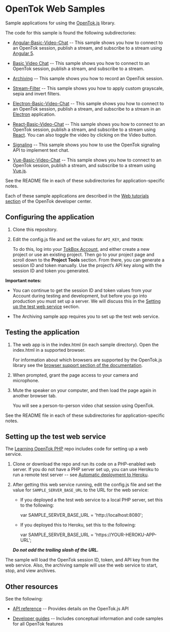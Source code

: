 # OpenTok Web Samples

Sample applications for using the [OpenTok.js](https://tokbox.com/developer/sdks/js/) library.

The code for this sample is found the following subdirectories:

* [Angular-Basic-Video-Chat](https://github.com/opentok/opentok-web-samples/tree/master/Angular-Basic-Video-Chat) -- This sample shows you how to connect to an OpenTok session, publish a stream, and
  subscribe to a stream using [Angular 5](https://angular.io/).

* [Basic Video Chat](https://github.com/opentok/opentok-web-samples/tree/master/Basic%20Video%20Chat) -- This sample shows you how to connect to an OpenTok session, publish a stream, and
  subscribe to a stream.

* [Archiving](https://github.com/opentok/opentok-web-samples/tree/master/Archiving) -- This sample shows you how to record an OpenTok session.

* [Stream-Filter](https://github.com/opentok/opentok-web-samples/tree/master/Stream-Filter) -- This sample shows you how to apply custom grayscale, sepia and invert filters.

* [Electron-Basic-Video-Chat](https://github.com/opentok/opentok-web-samples/tree/master/Electron-Basic-Video-Chat) -- This sample shows you how to connect to an OpenTok session, publish a stream, and subscribe to a stream in an [Electron](https://electronjs.org/) application.

* [React-Basic-Video-Chat](https://github.com/opentok/opentok-web-samples/tree/master/React-Basic-Video-Chat) -- This sample shows you how to connect to an OpenTok session, publish a stream, and
  subscribe to a stream using [React](https://reactjs.org/). You can also toggle the video by clicking on the Video button.

* [Signaling](https://github.com/opentok/opentok-web-samples/tree/master/Signaling) -- This sample shows you how to use the OpenTok signaling API to implement text chat.

* [Vue-Basic-Video-Chat](https://github.com/opentok/opentok-web-samples/tree/master/Vue-Basic-Video-Chat) -- This sample shows you how to connect to an OpenTok session, publish a stream, and
  subscribe to a stream using [Vue.js](https://vuejs.org/).

See the README file in each of these subdirectories for application-specific notes.

Each of these sample applications are described in the [Web tutorials
section](https://tokbox.com/developer/tutorials/web/) of the OpenTok developer center.

## Configuring the application

1. Clone this repository.

2. Edit the config.js file and set the values for `API_KEY`, and `TOKEN`:

   To do this, log into your [TokBox Account](https://tokbox.com/account), and either create
   a new project or use an existing project. Then go to your project page and scroll down to the
   **Project Tools** section. From there, you can generate a session ID and token manually. Use the
   project’s API key along with the session ID and token you generated.

**Important notes:**

* You can continue to get the session ID and token values from your Account during testing and
  development, but before you go into production you must set up a server. We will discuss this
  in the [Setting up the test web service](#setting-up-the-test-web-service) section.

* The Archiving sample app requires you to set up the test web service.

## Testing the application

1. The web app is in the index.html (in each sample directory). Open the index.html in a supported browser.

   For information about which browsers are supported by the OpenTok.js library see the [browser support section of the documentation](https://tokbox.com/developer/sdks/js/).

2. When prompted, grant the page access to your camera and microphone.

3. Mute the speaker on your computer, and then load the page again in another browser tab.

   You will see a person-to-person video chat session using OpenTok.

See the README file in each of these subdirectories for application-specific notes.


## Setting up the test web service

The [Learning OpenTok PHP](https://github.com/opentok/learning-opentok-php) repo includes code for
setting up a web service.

1. Clone or download the repo and run its code on a PHP-enabled web server. If you do not have a
   PHP server set up, you can use Heroku to run a remote test server -- see [Automatic deployment
   to Heroku](https://github.com/opentok/learning-opentok-php#automatic-deployment-to-heroku).

2. After getting this web service running, edit the config.js file and set the value for
   `SAMPLE_SERVER_BASE_URL` to the URL for the web service:

   * If you deployed a the test web service to a local PHP server, set this to the following:

        var SAMPLE_SERVER_BASE_URL = 'http://localhost:8080';

   * If you deployed this to Heroku, set this to the following:

        var SAMPLE_SERVER_BASE_URL = 'https://YOUR-HEROKU-APP-URL';

   ***Do not add the trailing slash of the URL.***

The sample will load the OpenTok session ID, token, and API key from the web service. Also,
the archiving sample will use the web service to start, stop, and view archives.

## Other resources

See the following:

* [API reference](https://tokbox.com/developer/sdks/js/reference/) -- Provides details on
  the OpenTok.js API

* [Developer guides](https://tokbox.com/developer/guides/) -- Includes conceptual information and
  code samples for all OpenTok features
